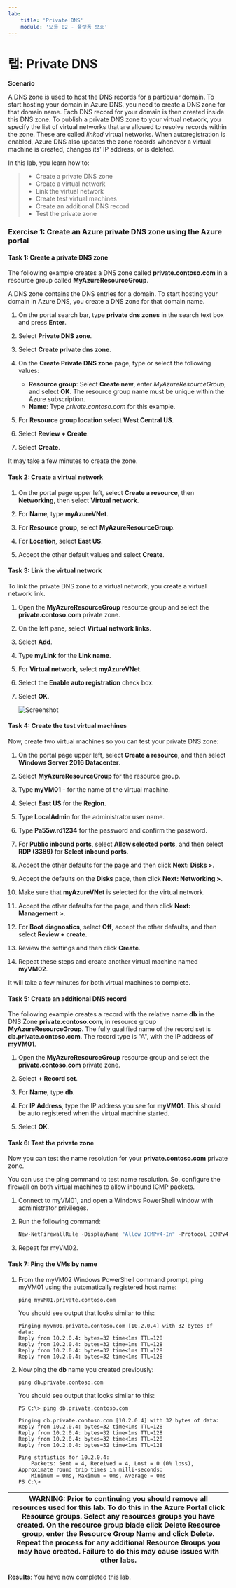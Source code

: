 ```yaml
---
lab:
    title: 'Private DNS'
    module: '모듈 02 - 플랫폼 보호'
---
```


# 랩: Private DNS

**Scenario**

A DNS zone is used to host the DNS records for a particular domain. To start hosting your domain in Azure DNS, you need to create a DNS zone for that domain name. Each DNS record for your domain is then created inside this DNS zone. To publish a private DNS zone to your virtual network, you specify the list of virtual networks that are allowed to resolve records within the zone.  These are called *linked* virtual networks. When autoregistration is enabled, Azure DNS also updates the zone records whenever a virtual machine is created, changes its' IP address, or is deleted.

In this lab, you learn how to:

> * Create a private DNS zone
> * Create a virtual network
> * Link the virtual network
> * Create test virtual machines
> * Create an additional DNS record
> * Test the private zone



### Exercise 1: Create an Azure private DNS zone using the Azure portal

#### Task 1: Create a private DNS zone


The following example creates a DNS zone called **private.contoso.com** in a resource group called **MyAzureResourceGroup**.

A DNS zone contains the DNS entries for a domain. To start hosting your domain in Azure DNS, you create a DNS zone for that domain name.


1.  On the portal search bar, type **private dns zones** in the search text box and press **Enter**.
2.  Select **Private DNS zone**.
3.  Select **Create private dns zone**.

4.  On the **Create Private DNS zone** page, type or select the following values:

     - **Resource group**: Select **Create new**, enter *MyAzureResourceGroup*, and select **OK**. The resource group name must be unique within the Azure subscription. 
     -  **Name**: Type *private.contoso.com* for this example.
     
5.  For **Resource group location** select **West Central US**.

6.  Select **Review + Create**.

7.  Select **Create**.

It may take a few minutes to create the zone.

#### Task 2: Create a virtual network

1.  On the portal page upper left, select **Create a resource**, then **Networking**, then select **Virtual network**.

2.  For **Name**, type **myAzureVNet**.
3.  For **Resource group**, select **MyAzureResourceGroup**.
4.  For **Location**, select **East US**.
5.  Accept the other default values and select **Create**.

#### Task 3: Link the virtual network


To link the private DNS zone to a virtual network, you create a virtual network link.


1.  Open the **MyAzureResourceGroup** resource group and select the **private.contoso.com** private zone.

2.  On the left pane, select **Virtual network links**.
3.  Select **Add**.
4.  Type **myLink** for the **Link name**.
5.  For **Virtual network**, select **myAzureVNet**.
6.  Select the **Enable auto registration** check box.
7.  Select **OK**.

     ![Screenshot](../Media/Module-2/1baf1a71-3ab4-4379-9b1c-d7358ec70a78.png)

#### Task 4: Create the test virtual machines


Now, create two virtual machines so you can test your private DNS zone:


1.  On the portal page upper left, select **Create a resource**, and then select **Windows Server 2016 Datacenter**.

1.  Select **MyAzureResourceGroup** for the resource group.
1.  Type **myVM01** - for the name of the virtual machine.
1.  Select **East US** for the **Region**.
1.  Type **LocalAdmin** for the administrator user name.
2.  Type **Pa55w.rd1234** for the password and confirm the password.

5.  For **Public inbound ports**, select **Allow selected ports**, and then select **RDP (3389)** for **Select inbound ports**.
10.  Accept the other defaults for the page and then click **Next: Disks >**.
11.  Accept the defaults on the **Disks** page, then click **Next: Networking >**.
1.  Make sure that **myAzureVNet** is selected for the virtual network.
1.  Accept the other defaults for the page, and then click **Next: Management >**.
2.  For **Boot diagnostics**, select **Off**, accept the other defaults, and then select **Review + create**.
1.  Review the settings and then click **Create**.

1.  Repeat these steps and create another virtual machine named **myVM02**.

It will take a few minutes for both virtual machines to complete.

#### Task 5: Create an additional DNS record


The following example creates a record with the relative name **db** in the DNS Zone **private.contoso.com**, in resource group **MyAzureResourceGroup**. The fully qualified name of the record set is **db.private.contoso.com**. The record type is "A", with the IP address of **myVM01**.


1.  Open the **MyAzureResourceGroup** resource group and select the **private.contoso.com** private zone.

2.  Select **+ Record set**.
3.  For **Name**, type **db**.
4.  For **IP Address**, type the IP address you see for **myVM01**. This should be auto registered when the virtual machine started.
5.  Select **OK**.

#### Task 6: Test the private zone


Now you can test the name resolution for your **private.contoso.com** private zone.

You can use the ping command to test name resolution. So, configure the firewall on both virtual machines to allow inbound ICMP packets.


1.  Connect to myVM01, and open a Windows PowerShell window with administrator privileges.

2.  Run the following command:

       ```powershell
       New-NetFirewallRule -DisplayName "Allow ICMPv4-In" -Protocol ICMPv4
       ```

1.  Repeat for myVM02.

#### Task 7: Ping the VMs by name

1.  From the myVM02 Windows PowerShell command prompt, ping myVM01 using the automatically registered host name:

       ```cli
       ping myVM01.private.contoso.com
       ```
   
    You should see output that looks similar to this:

    ```cli
    Pinging myvm01.private.contoso.com [10.2.0.4] with 32 bytes of data:
    Reply from 10.2.0.4: bytes=32 time<1ms TTL=128
    Reply from 10.2.0.4: bytes=32 time=1ms TTL=128
    Reply from 10.2.0.4: bytes=32 time<1ms TTL=128
    Reply from 10.2.0.4: bytes=32 time<1ms TTL=128
    ```
   
2.  Now ping the **db** name you created previously:
   
       ```cli
       ping db.private.contoso.com
       ```
       You should see output that looks similar to this:
   
       ```cli
       PS C:\> ping db.private.contoso.com

       Pinging db.private.contoso.com [10.2.0.4] with 32 bytes of data:
       Reply from 10.2.0.4: bytes=32 time<1ms TTL=128
       Reply from 10.2.0.4: bytes=32 time<1ms TTL=128
       Reply from 10.2.0.4: bytes=32 time<1ms TTL=128
       Reply from 10.2.0.4: bytes=32 time<1ms TTL=128

       Ping statistics for 10.2.0.4:
           Packets: Sent = 4, Received = 4, Lost = 0 (0% loss),
       Approximate round trip times in milli-seconds:
           Minimum = 0ms, Maximum = 0ms, Average = 0ms
       PS C:\>
       ```


| WARNING: Prior to continuing you should remove all resources used for this lab.  To do this in the **Azure Portal** click **Resource groups**.  Select any resources groups you have created.  On the resource group blade click **Delete Resource group**, enter the Resource Group Name and click **Delete**.  Repeat the process for any additional Resource Groups you may have created. **Failure to do this may cause issues with other labs.** |
| --- |

**Results**: You have now completed this lab.
